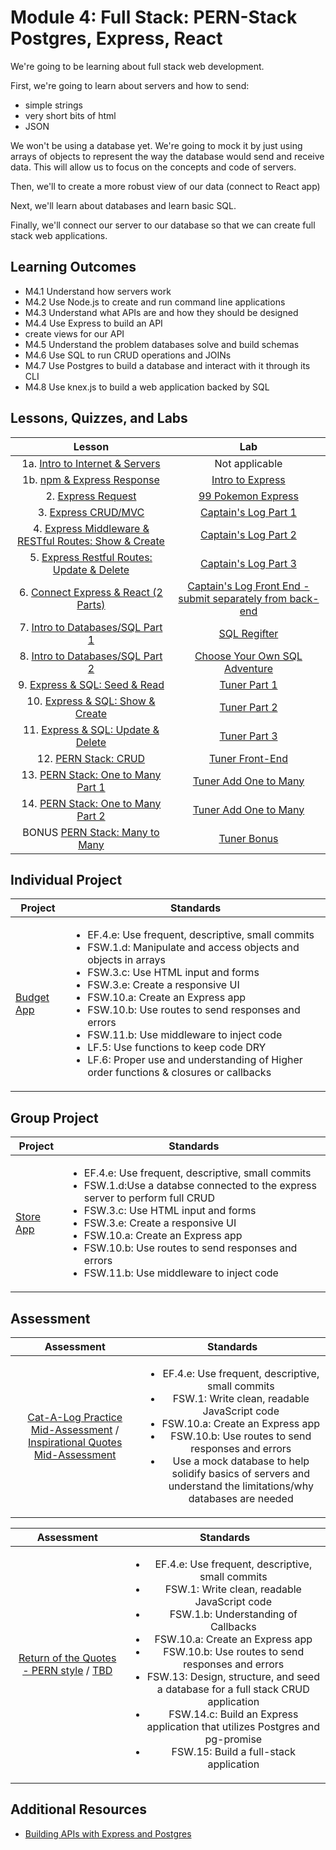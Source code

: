 # Module 4: Full Stack: PERN-Stack Postgres, Express, React

We're going to be learning about full stack web development.

First, we're going to learn about servers and how to send:

- simple strings
- very short bits of html
- JSON

We won't be using a database yet. We're going to mock it by just using arrays of objects to represent the way the database would send and receive data. This will allow us to focus on the concepts and code of servers.

Then, we'll to create a more robust view of our data (connect to React app)

Next, we'll learn about databases and learn basic SQL.

Finally, we'll connect our server to our database so that we can create full stack web applications.

## Learning Outcomes

- M4.1 Understand how servers work
- M4.2 Use Node.js to create and run command line applications
- M4.3 Understand what APIs are and how they should be designed
- M4.4 Use Express to build an API
- create views for our API
- M4.5 Understand the problem databases solve and build schemas
- M4.6 Use SQL to run CRUD operations and JOINs
- M4.7 Use Postgres to build a database and interact with it through its CLI
- M4.8 Use knex.js to build a web application backed by SQL

## Lessons, Quizzes, and Labs

|                                            Lesson                                             |                                                                           Lab                                                                           |
| :-------------------------------------------------------------------------------------------: | :-----------------------------------------------------------------------------------------------------------------------------------------------------: |
|         1a. [Intro to Internet & Servers](./intro-to-internet-and-servers/README.md)          |                                                                     Not applicable                                                                      |
|              1b. [npm & Express Response](./intro-to-express-response/README.md)              |                                           [Intro to Express](https://github.com/joinpursuit/intro-to-express)                                           |
|                  2. [Express Request](./intro-to-express-request/README.md)                   |                                         [99 Pokemon Express](https://github.com/joinpursuit/99-pokemon-express)                                         |
|                3. [Express CRUD/MVC](./express-rest-crud-mvc-index/README.md)                 |                                           [Captain's Log Part 1](https://github.com/joinpursuit/captains-log)                                           |
| 4. [Express Middleware & RESTful Routes: Show & Create](./express-rest-show-create/README.md) |                                       [Captain's Log Part 2](https://github.com/joinpursuit/captains-log#part-2)                                        |
|     5. [Express Restful Routes: Update & Delete](./express-rest-delete-update/README.md)      |                                       [Captain's Log Part 3](https://github.com/joinpursuit/captains-log#part-3)                                        |
|           6. [Connect Express & React (2 Parts)](./express-connect-react/README.md)           |                     [Captain's Log Front End - submit separately from back-end](https://github.com/joinpursuit/captains-log-react)                      |
|              7. [Intro to Databases/SQL Part 1](./intro-to-sql-part-1/README.md)              |                                               [SQL Regifter](https://github.com/joinpursuit/sql-regifter)                                               |
|              8. [Intro to Databases/SQL Part 2](./intro-to-sql-part-2/README.md)              | [Choose Your Own SQL Adventure](https://github.com/joinpursuit/Pursuit-Core-Web/blob/master/full_stack_express/intro-to-sql-part-2/README2.md#lab-time) |
|              9. [Express & SQL: Seed & Read](./express-sql-seed-read/README.md)               |                                                [Tuner Part 1](https://github.com/joinpursuit/tuner-api)                                                 |
|            10. [Express & SQL: Show & Create](./express-sql-create-show/README.md)            |                                             [Tuner Part 2](https://github.com/joinpursuit/tuner-api#part-2)                                             |
|          11. [Express & SQL: Update & Delete](./express-sql-delete-update/README.md)          |                                             [Tuner Part 3](https://github.com/joinpursuit/tuner-api#part-3)                                             |
|                         12. [PERN Stack: CRUD](./pern-crud/README.md)                         |                                                   [Tuner Front-End](https://github.com/joinpursuit/tuner-react)                                                    |
|             13. [PERN Stack: One to Many Part 1](./pern-one-to-many-1/README.md)              |                                                [Tuner Add One to Many](https://github.com/joinpursuit/tuner-api#bonus-part-5-part-4-is-a-react-app-see-other-repo)                                                 |
|             14. [PERN Stack: One to Many Part 2](./pern-one-to-many-2/README.md)              |                                                [Tuner Add One to Many](https://github.com/joinpursuit/tuner-api#super-bonus-part-6)                                               |
|             BONUS [PERN Stack: Many to Many](./pern-many-to-many/README.md)              |                                                [Tuner Bonus](https://github.com/joinpursuit/tuner-api#super-bonus-part-6)                                               |

## Individual Project

| Project                                                                   | Standards                                                                                                                                                                                                                                                                                                                                                                                                                                                                                                             |
| ------------------------------------------------------------------------- | --------------------------------------------------------------------------------------------------------------------------------------------------------------------------------------------------------------------------------------------------------------------------------------------------------------------------------------------------------------------------------------------------------------------------------------------------------------------------------------------------------------------- |
| [Budget App](https://github.com/joinpursuit/budgeting-app-project-prompt) | <ul><li>EF.4.e: Use frequent, descriptive, small commits</li><li>FSW.1.d: Manipulate and access objects and objects in arrays</li><li>FSW.3.c: Use HTML input and forms</li><li>FSW.3.e: Create a responsive UI</li><li>FSW.10.a: Create an Express app</li><li>FSW.10.b: Use routes to send responses and errors</li><li>FSW.11.b: Use middleware to inject code</li><li>LF.5: Use functions to keep code DRY</li><li>LF.6: Proper use and understanding of Higher order functions & closures or callbacks</li></ul> |

## Group Project

| Project                                                                   | Standards                                                                                                                                                                                                                                                                                                                                                                                                                                                                                                             |
| ------------------------------------------------------------------------- | --------------------------------------------------------------------------------------------------------------------------------------------------------------------------------------------------------------------------------------------------------------------------------------------------------------------------------------------------------------------------------------------------------------------------------------------------------------------------------------------------------------------- |
| [Store App](https://github.com/joinpursuit/pern-store-project) | <ul><li>EF.4.e: Use frequent, descriptive, small commits</li><li>FSW.1.d:Use a databse connected to the express server to perform full CRUD</li><li>FSW.3.c: Use HTML input and forms</li><li>FSW.3.e: Create a responsive UI</li><li>FSW.10.a: Create an Express app</li><li>FSW.10.b: Use routes to send responses and errors</li><li>FSW.11.b: Use middleware to inject code</li></ul> |

## Assessment

|                                                                                                 Assessment                                                                                                 |                                                                                                                                                                                                                                             Standards                                                                                                                                                                                                                                              |
| :--------------------------------------------------------------------------------------------------------------------------------------------------------------------------------------------------------: | :------------------------------------------------------------------------------------------------------------------------------------------------------------------------------------------------------------------------------------------------------------------------------------------------------------------------------------------------------------------------------------------------------------------------------------------------------------------------------------------------: |
| [Cat-A-Log Practice Mid-Assessment](https://github.com/joinpursuit/express-cat-a-log-api-assessment) / [Inspirational Quotes Mid-Assessment](https://github.com/joinpursuit/express-quotes-api-assessment) | <ul><li>EF.4.e: Use frequent, descriptive, small commits</li><li>FSW.1: Write clean, readable JavaScript code</li></li><li>FSW.10.a: Create an Express app</li><li>FSW.10.b: Use routes to send responses and errors</li><li>Use a mock database to help solidify basics of servers and understand the limitations/why databases are needed</li></ul> |


|                                                                                                 Assessment                                                                                                 |                                                                                                                                                                                                                                             Standards                                                                                                                                                                                                                                              |
| :--------------------------------------------------------------------------------------------------------------------------------------------------------------------------------------------------------: | :------------------------------------------------------------------------------------------------------------------------------------------------------------------------------------------------------------------------------------------------------------------------------------------------------------------------------------------------------------------------------------------------------------------------------------------------------------------------------------------------: |
| [Return of the Quotes - PERN style](https://github.com/joinpursuit/pern-quotes) / [TBD](https://github.com/joinpursuit/express-quotes-api-assessment) | <ul><li>EF.4.e: Use frequent, descriptive, small commits</li><li>FSW.1: Write clean, readable JavaScript code</li><li>FSW.1.b: Understanding of Callbacks</li><li>FSW.10.a: Create an Express app</li><li>FSW.10.b: Use routes to send responses and errors</li><li>FSW.13: Design, structure, and seed a database for a full stack CRUD application</li><li>FSW.14.c: Build an Express application that utilizes Postgres and pg-promise</li><li>FSW.15: Build a full-stack application</li></ul> |





## Additional Resources

- [Building APIs with Express and Postgres](../node/building_apis_with_express_and_postgres/README.md)
